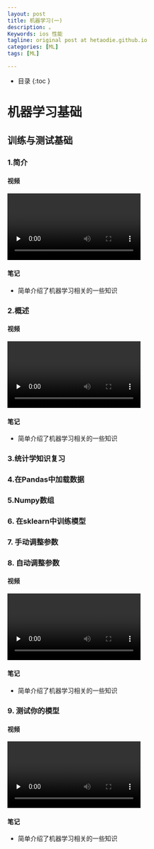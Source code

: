 ```yaml
---
layout: post
title: 机器学习(一)
description: 。
Keywords: ios 性能
tagline: original post at hetaodie.github.io
categories: [ML]
tags: [ML]

---
```




* 目录
 {:toc  }
# 机器学习基础

## 训练与测试基础

### 1.简介

#### 视频

<video id="video" controls="" preload="none" style="width= 100%; height=100%; object-fit: fill">
    <source id="mp4" src="/assets/media/uda-ml/trainandtest/1-1-intro.mp4" type="video/mp4">
    <track label="both" kind="subtitles" chapters metadata srclang="both" src="/assets/media/uda-ml/trainandtest/1-1-both.vtt">
    <track label="中文字幕" kind="subtitles" chapters metadata srclang="zh" src="/assets/media/uda-ml/trainandtest/1-1-intro.vtt" default>
    <track label="en" kind="subtitles" chapters metadata srclang="de" src="/assets/media/uda-ml/trainandtest/1-1-lang_en.vtt">
</video>



#### 笔记

- 简单介绍了机器学习相关的一些知识





### 2.概述

#### 视频

<video id="video" controls="" preload="none" style="width= 100%; height=100%">
    <source id="mp4" src="/assets/media/uda-ml/trainandtest/2-1.mp4" type="video/mp4">
    <track label="both" kind="subtitles" chapters metadata srclang="both" src="/assets/media/uda-ml/trainandtest/2-1-both.vtt">
    <track label="中文字幕" kind="subtitles" chapters metadata srclang="zh" src="/assets/media/uda-ml/trainandtest/2-1-zh.vtt" default>
    <track label="en" kind="subtitles" chapters metadata srclang="de" src="/assets/media/uda-ml/trainandtest/2-1-en.vtt">
</video>



#### 笔记

- 简单介绍了机器学习相关的一些知识







### 3.统计学知识复习



### 4.在Pandas中加载数据



### 5.Numpy数组



### 6. 在sklearn中训练模型

### 7. 手动调整参数



### 8. 自动调整参数

#### 视频

<video id="video" controls="" preload="none" style="width= 100%; height=100%">
    <source id="mp4" src="/assets/media/uda-ml/trainandtest/3-1.mp4" type="video/mp4">
    <track label="both" kind="subtitles" chapters metadata srclang="both" src="/assets/media/uda-ml/trainandtest/3-1-both.vtt">
    <track label="中文字幕" kind="subtitles" chapters metadata srclang="zh" src="/assets/media/uda-ml/trainandtest/3-1-zh.vtt" default>
    <track label="en" kind="subtitles" chapters metadata srclang="de" src="/assets/media/uda-ml/trainandtest/3-1-en.vtt">
</video>



#### 笔记

- 简单介绍了机器学习相关的一些知识

### 9. 测试你的模型

#### 视频

<video id="video" controls="" preload="none" style="width= 100%; height=100%">
    <source id="mp4" src="/assets/media/uda-ml/trainandtest/4-1.mp4" type="video/mp4">
    <track label="both" kind="subtitles" chapters metadata srclang="both" src="/assets/media/uda-ml/trainandtest/4-1-both.vtt">
    <track label="中文字幕" kind="subtitles" chapters metadata srclang="zh" src="/assets/media/uda-ml/trainandtest/4-1-zh.vtt" default>
    <track label="en" kind="subtitles" chapters metadata srclang="de" src="/assets/media/uda-ml/trainandtest/4-1-en.vtt">
</video>



#### 笔记

- 简单介绍了机器学习相关的一些知识











